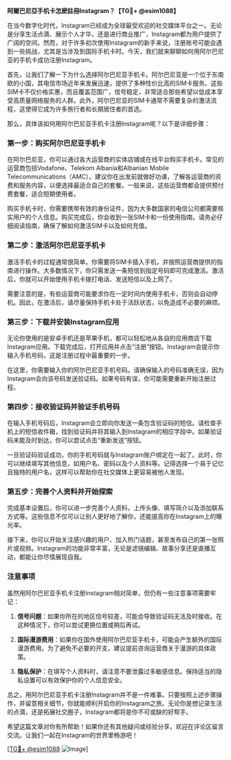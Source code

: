**阿爾巴尼亞手机卡怎麽註冊Instagram？【TG💪+ @esim1088】**

在当今数字化时代，Instagram已经成为全球最受欢迎的社交媒体平台之一。无论是分享生活点滴、展示个人才华，还是进行商业推广，Instagram都为用户提供了广阔的空间。然而，对于许多初次使用Instagram的新手来说，注册账号可能会遇到一些挑战，尤其是当涉及到国际手机卡时。今天，我们就来聊聊如何用阿尔巴尼亚的手机卡成功注册Instagram。

首先，让我们了解一下为什么选择阿尔巴尼亚手机卡。阿尔巴尼亚是一个位于东南欧的小国，其电信市场近年来发展迅速，提供了多种性价比高的SIM卡服务。这些SIM卡不仅价格实惠，而且覆盖范围广，信号稳定，非常适合那些希望以低成本享受高质量网络服务的人群。此外，阿尔巴尼亚的SIM卡通常不需要复杂的激活流程，这使得它成为许多旅行者和长期居住者的首选。

那么，具体该如何用阿尔巴尼亚手机卡注册Instagram呢？以下是详细步骤：

### 第一步：购买阿尔巴尼亚手机卡

在阿尔巴尼亚，你可以通过各大运营商的实体店铺或在线平台购买手机卡。常见的运营商包括Vodafone、Telekom Albania和Albanian Mobile Telecommunications（AMC）。建议你在出发前就做好功课，了解各运营商的资费和服务内容，以便选择最适合自己的套餐。一般来说，这些运营商都会提供预付费套餐，适合短期使用者。

购买手机卡时，你需要携带有效的身份证件，因为大多数国家的电信公司都需要核实用户的个人信息。购买完成后，你会收到一张SIM卡和一份使用指南。请务必仔细阅读指南，确保了解如何激活SIM卡以及如何充值。

### 第二步：激活阿尔巴尼亚手机卡

激活手机卡的过程通常很简单。你需要将SIM卡插入手机，并按照运营商提供的指南进行操作。大多数情况下，你只需发送一条短信到指定号码即可完成激活。激活后，你就可以开始使用手机卡拨打电话、发送短信以及上网了。

需要注意的是，有些运营商可能要求你在一定时间内使用手机卡，否则会自动停机。因此，在激活后，请尽量保持手机卡处于活跃状态，以免造成不必要的麻烦。

### 第三步：下载并安装Instagram应用

无论你使用的是安卓手机还是苹果手机，都可以轻松地从各自的应用商店下载Instagram应用。下载完成后，打开应用并点击“注册”按钮。Instagram会提示你输入手机号码，这是注册过程中最重要的一步。

在这里，你需要输入你的阿尔巴尼亚手机号码。请确保输入的号码准确无误，因为Instagram会向该号码发送验证码。如果号码有误，你可能需要重新开始注册过程。

### 第四步：接收验证码并验证手机号码

在输入手机号码后，Instagram会立即向你发送一条包含验证码的短信。请检查手机上的短信收件箱，找到验证码并将其输入到Instagram的相应字段中。如果验证码未能及时到达，你可以尝试点击“重新发送”按钮。

一旦验证码验证成功，你的手机号码就与Instagram账户绑定在一起了。此时，你可以继续填写其他信息，如用户名、密码以及个人资料等。记得选择一个易于记忆且独特的用户名，这样可以帮助你在社交媒体上更容易被他人发现。

### 第五步：完善个人资料并开始探索

完成基本设置后，你可以进一步完善个人资料，上传头像、填写简介以及添加联系方式等。这些信息不仅可以让别人更好地了解你，还能提高你在Instagram上的曝光率。

接下来，你可以开始关注感兴趣的用户、加入热门话题，甚至发布自己的第一张照片或视频。Instagram的功能非常丰富，无论是滤镜编辑、故事分享还是直播互动，都能让你尽情展现自我。

### 注意事项

虽然用阿尔巴尼亚手机卡注册Instagram相对简单，但仍有一些注意事项需要牢记：

1. **信号问题**：如果你所在的地区信号较差，可能会导致验证码无法及时接收。在这种情况下，你可以尝试更换位置或稍后再试。
   
2. **国际漫游费用**：如果你在国外使用阿尔巴尼亚手机卡，可能会产生额外的国际漫游费用。为了避免不必要的开支，建议提前咨询运营商关于漫游的具体政策。

3. **隐私保护**：在填写个人资料时，请注意不要泄露过多敏感信息。保持适当的隐私设置可以有效保护你的个人信息安全。

总之，用阿尔巴尼亚手机卡注册Instagram并不是一件难事。只要按照上述步骤操作，并留意相关细节，你就能顺利开启你的Instagram之旅。无论你是想记录生活的点滴，还是拓展社交圈子，Instagram都将是你不可或缺的好帮手。

希望这篇文章对你有所帮助！如果你还有其他疑问或经验分享，欢迎在评论区留言交流。让我们一起在Instagram的世界里畅游吧！

[[TG💪+ @esim1088](https://t.me/s/esim1088) ![Image](https://i.postimg.cc/4NQfJmqS/Snipaste-2025-05-13-00-14-12.png)]